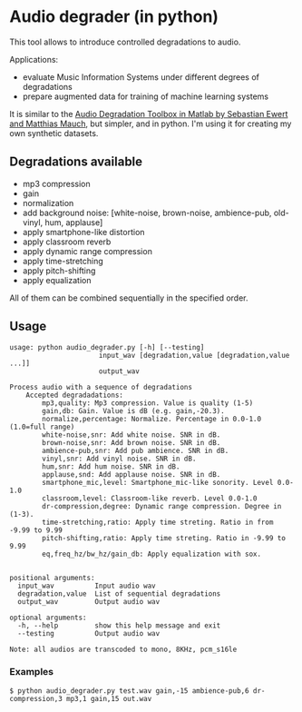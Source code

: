 # Audio degrader (in python)

This tool allows to introduce controlled degradations to audio.

Applications:
* evaluate Music Information Systems under different degrees of degradations
* prepare augmented data for training of machine learning systems

It is similar to the [Audio Degradation Toolbox in Matlab by Sebastian Ewert and Matthias Mauch][1], but simpler, and in python. I'm using it for creating my own synthetic datasets.

## Degradations available
* mp3 compression
* gain
* normalization
* add background noise: [white-noise,
                         brown-noise,
                         ambience-pub,
                         old-vinyl,
                         hum,
                         applause]
* apply smartphone-like distortion
* apply classroom reverb
* apply dynamic range compression
* apply time-stretching
* apply pitch-shifting
* apply equalization

All of them can be combined sequentially in the specified order.

## Usage

```
usage: python audio_degrader.py [-h] [--testing]
                      input_wav [degradation,value [degradation,value ...]]
                      output_wav

Process audio with a sequence of degradations
    Accepted degradadations:
        mp3,quality: Mp3 compression. Value is quality (1-5)
        gain,db: Gain. Value is dB (e.g. gain,-20.3).
        normalize,percentage: Normalize. Percentage in 0.0-1.0 (1.0=full range)
        white-noise,snr: Add white noise. SNR in dB.
        brown-noise,snr: Add brown noise. SNR in dB.
        ambience-pub,snr: Add pub ambience. SNR in dB.
        vinyl,snr: Add vinyl noise. SNR in dB.
        hum,snr: Add hum noise. SNR in dB.
        applause,snd: Add applause noise. SNR in dB.
        smartphone_mic,level: Smartphone_mic-like sonority. Level 0.0-1.0
        classroom,level: Classroom-like reverb. Level 0.0-1.0
        dr-compression,degree: Dynamic range compression. Degree in (1-3).
        time-stretching,ratio: Apply time streting. Ratio in from -9.99 to 9.99
        pitch-shifting,ratio: Apply time streting. Ratio in -9.99 to 9.99
        eq,freq_hz/bw_hz/gain_db: Apply equalization with sox.
        

positional arguments:
  input_wav          Input audio wav
  degradation,value  List of sequential degradations
  output_wav         Output audio wav

optional arguments:
  -h, --help         show this help message and exit
  --testing          Output audio wav

Note: all audios are transcoded to mono, 8KHz, pcm_s16le
```

### Examples
```
$ python audio_degrader.py test.wav gain,-15 ambience-pub,6 dr-compression,3 mp3,1 gain,15 out.wav
```
[1]: https://code.soundsoftware.ac.uk/projects/audio-degradation-toolbox